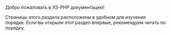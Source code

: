 Добро пожаловать в XS-PHP документацию!

Страницы этого раздела расположены в удобном для изучения порядке. Если вы открыли этот раздел впервые, рекомендуем читать по порядку.
